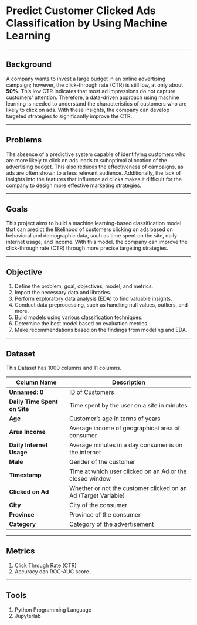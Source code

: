 # **Predict Customer Clicked Ads Classification by Using Machine Learning**

---

## Background
A company wants to invest a large budget in an online advertising campaign; however, the click-through rate (CTR) is still low, at only about **50%**. This low CTR indicates that most ad impressions do not capture customers' attention. Therefore, a data-driven approach using machine learning is needed to understand the characteristics of customers who are likely to click on ads. With these insights, the company can develop targeted strategies to significantly improve the CTR.

---

## Problems
The absence of a predictive system capable of identifying customers who are more likely to click on ads leads to suboptimal allocation of the advertising budget. This also reduces the effectiveness of campaigns, as ads are often shown to a less relevant audience. Additionally, the lack of insights into the features that influence ad clicks makes it difficult for the company to design more effective marketing strategies.

---

## Goals
This project aims to build a machine learning-based classification model that can predict the likelihood of customers clicking on ads based on behavioral and demographic data, such as time spent on the site, daily internet usage, and income. With this model, the company can improve the click-through rate (CTR) through more precise targeting strategies.

---
## Objective
1. Define the problem, goal, objectives, model, and metrics.
2. Import the necessary data and libraries.
3. Perform exploratory data analysis (EDA) to find valuable insights.
4. Conduct data preprocessing, such as handling null values, outliers, and more.
5. Build models using various classification techniques.
6. Determine the best model based on evaluation metrics.
7. Make recommendations based on the findings from modeling and EDA.

---  
## Dataset

This Dataset has 1000 columns and 11 columns.

| **Column Name**           | **Description**                                                        |
|----------------------------|------------------------------------------------------------------------|
| **Unnamed: 0**            | ID of Customers                                                       |
| **Daily Time Spent on Site** | Time spent by the user on a site in minutes                          |
| **Age**                   | Customer’s age in terms of years                                      |
| **Area Income**           | Average income of geographical area of consumer                      |
| **Daily Internet Usage**  | Average minutes in a day consumer is on the internet                 |
| **Male**                  | Gender of the customer                                               |
| **Timestamp**             | Time at which user clicked on an Ad or the closed window             |
| **Clicked on Ad**         | Whether or not the customer clicked on an Ad (Target Variable)       |
| **City**                  | City of the consumer                                                 |
| **Province**              | Province of the consumer                                             |
| **Category**              | Category of the advertisement                             

---
## Metrics
1. Click Through Rate (CTR)
2. Accuracy dan ROC-AUC score.

---
## Tools
1. Python Programming Language
2. Jupyterlab
